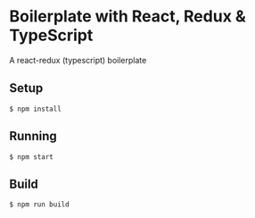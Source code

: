 # Boilerplate with React, Redux & TypeScript

A react-redux (typescript) boilerplate

## Setup

```
$ npm install
```

## Running

```
$ npm start
```

## Build

```
$ npm run build
```
